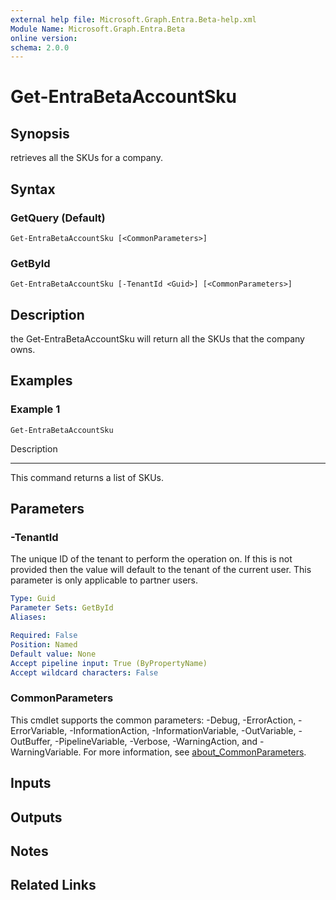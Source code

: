 ```yaml
---
external help file: Microsoft.Graph.Entra.Beta-help.xml
Module Name: Microsoft.Graph.Entra.Beta
online version:
schema: 2.0.0
---
```


# Get-EntraBetaAccountSku

## Synopsis
retrieves all the SKUs for a company.

## Syntax

### GetQuery (Default)
```
Get-EntraBetaAccountSku [<CommonParameters>]
```

### GetById
```
Get-EntraBetaAccountSku [-TenantId <Guid>] [<CommonParameters>]
```

## Description
the Get-EntraBetaAccountSku will return all the SKUs that the company owns.

## Examples

### Example 1
```
Get-EntraBetaAccountSku
```

Description

-----------

This command returns a list of SKUs.

## Parameters

### -TenantId
The unique ID of the tenant to perform the operation on.
If this is not provided then the value will default to
the tenant of the current user.
This parameter is only applicable to partner users.

```yaml
Type: Guid
Parameter Sets: GetById
Aliases:

Required: False
Position: Named
Default value: None
Accept pipeline input: True (ByPropertyName)
Accept wildcard characters: False
```

### CommonParameters
This cmdlet supports the common parameters: -Debug, -ErrorAction, -ErrorVariable, -InformationAction, -InformationVariable, -OutVariable, -OutBuffer, -PipelineVariable, -Verbose, -WarningAction, and -WarningVariable. For more information, see [about_CommonParameters](https://go.microsoft.com/fwlink/?LinkID=113216).

## Inputs

## Outputs

## Notes

## Related Links
